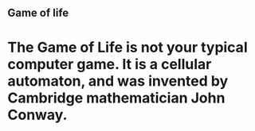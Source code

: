 ## Game of life
# The Game of Life is not your typical computer game. It is a cellular automaton, and was invented by Cambridge mathematician John Conway.